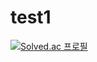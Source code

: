 # test1
[![Solved.ac
프로필](http://mazassumnida.wtf/api/v2/generate_badge?boj={jkungjk117})](https://solved.ac/{jkungjk117})
